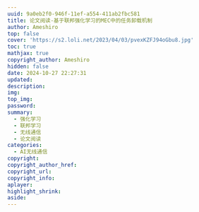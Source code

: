```yaml
---
uuid: 9a0eb2f0-946f-11ef-a554-411ab2fbc581
title: 论文阅读-基于联邦强化学习的MEC中的任务卸载机制
author: Ameshiro
top: false
cover: 'https://s2.loli.net/2023/04/03/pvexKZFJ94oGbu8.jpg'
toc: true
mathjax: true
copyright_author: Ameshiro
hidden: false
date: 2024-10-27 22:27:31
updated:
description:
img:
top_img:
password:
summary:
  - 强化学习
  - 联邦学习
  - 无线通信
  - 论文阅读
categories:
  - AI无线通信
copyright:
copyright_author_href:
copyright_url:
copyright_info:
aplayer:
highlight_shrink:
aside:
---
```


## 

